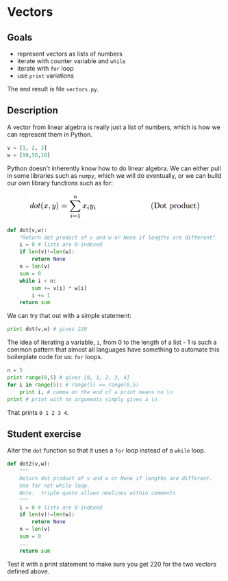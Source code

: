 # Vectors

## Goals

* represent vectors as lists of numbers
* iterate with counter variable and `while`
* iterate with `for` loop
* use `print` variations

The end result is file `vectors.py`.

## Description

A vector from linear algebra is really just a list of numbers, which is how we can represent them in Python.

```python
v = [1, 2, 3]
w = [90,50,10]
```

Python doesn't inherently know how to do linear algebra. We can either pull in some libraries such as `numpy`, which we will do eventually, or we can build our own library functions such as for:

<center>
<img src=figures/dot-product.png width=400>
</center>

```python
def dot(v,w):
    "Return dot product of v and w or None if lengths are different"
    i = 0 # lists are 0-indexed
    if len(v)!=len(w):
        return None
    n = len(v)
    sum = 0
    while i < n:
        sum += v[i] * w[i]
        i += 1
    return sum
```

We can try that out with a simple statement:

```python
print dot(v,w) # gives 220
```

The idea of iterating a variable, `i`, from 0 to the length of a list - 1 is such a common pattern that almost all languages have something to automate this boilerplate code for us: `for` loops.

```python
n = 5
print range(0,5) # gives [0, 1, 2, 3, 4]
for i in range(5): # range(5) == range(0,5)
    print i, # comma on the end of a print means no \n
print # print with no arguments simply gives a \n
```

That prints `0 1 2 3 4`.

## Student exercise

Alter the `dot` function so that it uses a `for` loop instead of a `while` loop.

```python
def dot2(v,w):
    """
    Return dot product of v and w or None if lengths are different.
    Use for not while loop.
    Note:  triple quote allows newlines within comments
    """
    i = 0 # lists are 0-indexed
    if len(v)!=len(w):
        return None
    n = len(v)
    sum = 0
    ...
    return sum
```

Test it with a print statement to make sure you get 220 for the two vectors defined above.
